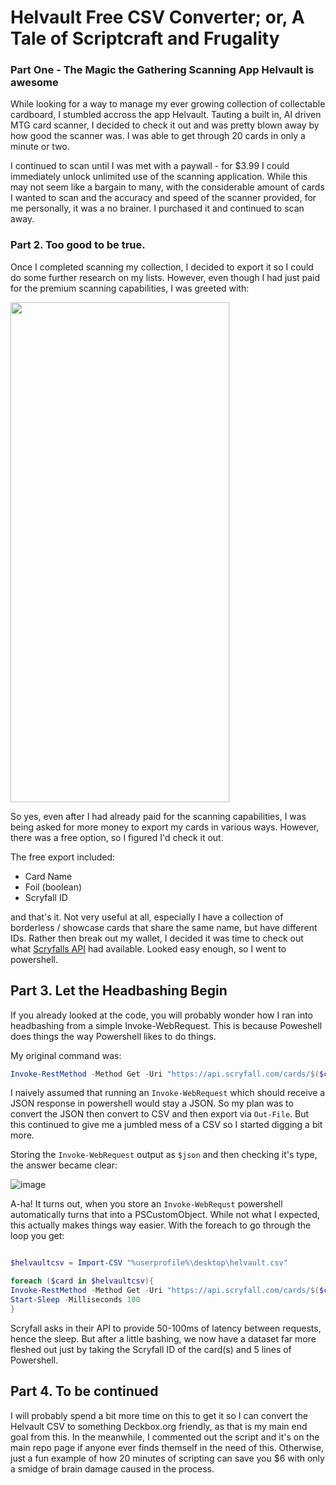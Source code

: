 # Helvault Free CSV Converter; or, A Tale of Scriptcraft and Frugality

### Part One - The Magic the Gathering Scanning App Helvault is awesome

While looking for a way to manage my ever growing collection of collectable cardboard, I stumbled accross the app Helvault. Tauting a built in, AI driven MTG card scanner, I decided to check it out and was pretty blown away by how good the scanner was. I was able to get through 20 cards in only a minute or two. 

I continued to scan until I was met with a paywall - for $3.99 I could immediately unlock unlimited use of the scanning application. While this may not seem like a bargain to many, with the considerable amount of cards I wanted to scan and the accuracy and speed of the scanner provided, for me personally, it was a no brainer. I purchased it and continued to scan away.

### Part 2. Too good to be true. 

Once I completed scanning my collection, I decided to export it so I could do some further research on my lists. However, even though I had just paid for the premium scanning capabilities, I was greeted with:

<img src="https://user-images.githubusercontent.com/20601593/178140474-558b1fe3-ac29-444a-83a5-f2e089df35c3.png" width="350" height="800">

So yes, even after I had already paid for the scanning capabilities, I was being asked for more money to export my cards in various ways. However, there was a free option, so I figured I'd check it out.

The free export included:
- Card Name
- Foil (boolean)
- Scryfall ID

and that's it. Not very useful at all, especially I have a collection of borderless / showcase cards that share the same name, but have different IDs. Rather then break out my wallet, I decided it was time to check out what [Scryfalls API](https://scryfall.com/docs/api) had available. Looked easy enough, so I went to powershell.

## Part 3. Let the Headbashing Begin

If you already looked at the code, you will probably wonder how I ran into headbashing from a simple Invoke-WebRequest. This is because Poweshell does things the way Powershell likes to do things.

My original command was:

```powershell
Invoke-RestMethod -Method Get -Uri "https://api.scryfall.com/cards/$($card.scryfallid)"  | ConvertFrom-Json | ConvertTo-Csv | Out-File "C:\Users\Spencer\Downloads\better.csv" -Append
```

I naively assumed that running an ```Invoke-WebRequest``` which should receive a JSON response in powershell would stay a JSON. So my plan was to convert the JSON then convert to CSV and then export via ```Out-File```. But this continued to give me a jumbled mess of a CSV so I started digging a bit more.

Storing the ```Invoke-WebRequest``` output as ```$json``` and then checking it's type, the answer became clear:

![image](https://user-images.githubusercontent.com/20601593/178140734-fa5ee745-e269-442d-93b6-3810490533ba.png)

A-ha! It turns out, when you store an ```Invoke-WebRequst``` powershell automatically turns that into a PSCustomObject. While not what I expected, this actually makes things way easier. With the foreach to go through the loop you get:

```powershell

$helvaultcsv = Import-CSV "%userprofile%\desktop\helvault.csv"

foreach ($card in $helvaultcsv){
Invoke-RestMethod -Method Get -Uri "https://api.scryfall.com/cards/$($card.scryfallid)" | Export-Csv -LiteralPath "%userprofile%\desktop\export.csv" -NoTypeInformation -Append -Force
Start-Sleep -Milliseconds 100
}
```

Scryfall asks in their API to provide 50-100ms of latency between requests, hence the sleep. But after a little bashing, we now have a dataset far more fleshed out just by taking the Scryfall ID of the card(s) and 5 lines of Powershell.

## Part 4. To be continued

I will probably spend a bit more time on this to get it so I can convert the Helvault CSV to something Deckbox.org friendly, as that is my main end goal from this. In the meanwhile, I commented out the script and it's on the main repo page if anyone ever finds themself in the need of this. Otherwise, just a fun example of how 20 minutes of scripting can save you $6 with only a smidge of brain damage caused in the process. 


